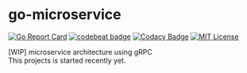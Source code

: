 # go-microservice

[![Go Report Card](https://goreportcard.com/badge/github.com/hiromaily/go-microservice)](https://goreportcard.com/report/github.com/hiromaily/go-microservice)
[![codebeat badge](https://codebeat.co/badges/ebecc7b1-a62d-4300-bba4-2dd1c5b92d43)](https://codebeat.co/projects/github-com-hiromaily-go-microservice-master)
[![Codacy Badge](https://api.codacy.com/project/badge/Grade/1790ea7aac4d4ec2988b410ec5027476)](https://www.codacy.com/app/hiromaily2/go-microservice?utm_source=github.com&amp;utm_medium=referral&amp;utm_content=hiromaily/go-microservice&amp;utm_campaign=Badge_Grade)
[![MIT License](http://img.shields.io/badge/license-MIT-blue.svg?style=flat)](https://raw.githubusercontent.com/hiromaily/go-microservice/master/LICENSE)

[WIP] microservice architecture using gRPC  
This projects is started recently yet.